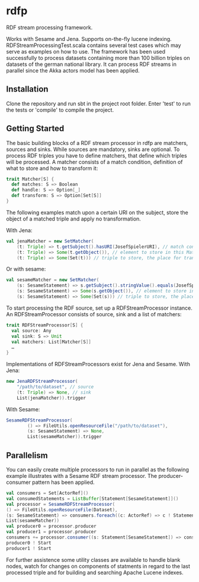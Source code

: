 # rdfp
RDF stream processing framework.

Works with Sesame and Jena. Supports on-the-fly lucene indexing.
RDFStreamProcessingTest.scala contains several test cases which may serve as
examples on how to use.
The framework has been used successfully to process datasets containing more than
100 billion triples on datasets of the german national library.
It can process RDF streams in parallel since the Akka actors model has been applied.

## Installation
Clone the repository and run sbt in the project root folder.
Enter 'test' to run the tests or 'compile' to compile the project.

## Getting Started

The basic building blocks of a RDF stream processor in rdfp are matchers, sources
and sinks. While sources are mandatory, sinks are optional.
To process RDF triples you have to define matchers, that define which triples
will be processed. A matcher consists of a match condition, definition of what
to store and how to transform it:

```scala
trait Matcher[S] {
  def matches: S => Boolean
  def handle: S => Option[_]
  def transform: S => Option[Set[S]]
}
```

The following examples match upon a certain URI on the subject, store the object
of a matched triple and apply no transformation.

With Jena:
```scala
val jenaMatcher = new SetMatcher(
    (t: Triple) => t.getSubject().hasURI(JosefSpielerURI), // match condition
    (t: Triple) => Some(t.getObject()), // element to store in this Matcher's list
    (t: Triple) => Some(Set(t))) // triple to store, the place for transformations
```

Or with sesame:
```scala
val sesameMatcher = new SetMatcher(
    (s: SesameStatement) => s.getSubject().stringValue().equals(JosefSpielerURI), // match condition
    (s: SesameStatement) => Some(s.getObject()), // element to store in this Matcher's list
    (s: SesameStatement) => Some(Set(s))) // triple to store, the place for transformations
```


To start processing the RDF source, set up a RDFStreamProcessor instance.
An RDFStreamProcessor consists of source, sink and a list of matchers:
```scala
trait RDFStreamProcessor[S] {
  val source: Any
  val sink: S => Unit
  val matchers: List[Matcher[S]]
  …
}
```

Implementations of RDFStreamProcessors exist for Jena and Sesame.
With Jena:
```scala
new JenaRDFStreamProcessor(
	"/path/to/dataset", // source
	(t: Triple) => None, // sink
	List(jenaMatcher)).trigger
```

With Sesame:
```scala
SesameRDFStreamProcessor(
        () => FileUtils.openResourceFile("/path/to/dataset"),
        (s: SesameStatement) => None,
        List(sesameMatcher)).trigger
```

## Parallelism

You can easily create multiple processors to run in parallel as the following
example illustrates with a Sesame RDF stream processor. The producer-consumer
pattern has been applied.
```scala
val consumers = Set[ActorRef]()
val consumedStatements = ListBuffer[Statement[SesameStatement]]()
val processor = SesameRDFStreamProcessor(
() => FileUtils.openResourceFile(Dataset),
(s: SesameStatement) => consumers.foreach((c: ActorRef) => c ! Statement(s)), // send matched triple to all consumers
List(sesameMatcher))
val producer0 = processor.producer
val producer1 = processor.producer
consumers += processor.consumer((s: Statement[SesameStatement]) => consumedStatements += s) // do something with the statement
producer0 ! Start
producer1 ! Start
```

For further assistence some utility classes are available to handle blank nodes,
watch for changes on components of statments in regard to the last processed triple
and for building and searching Apache Lucene indexes.